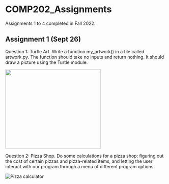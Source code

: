 # COMP202_Assignments
Assignments 1 to 4 completed in Fall 2022.
## Assignment 1 (Sept 26)
Question 1: Turtle Art. Write a function my_artwork() in a file called artwork.py. The function should
take no inputs and return nothing. It should draw a picture using the Turtle module.

<img src="https://user-images.githubusercontent.com/113480613/235351735-e30448aa-b252-4d00-898b-aa4bdd1cc9c8.png" width="300" height="250">

Question 2: Pizza Shop. Do some calculations for a pizza shop: figuring out the cost of certain pizzas and
pizza-related items, and letting the user interact with our program through a menu of different program
options.

![Pizza calculator](https://user-images.githubusercontent.com/113480613/235351815-16442955-397e-41e4-a215-e50246d4c204.png)
